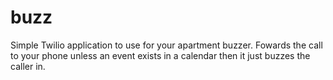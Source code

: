 # buzz

Simple Twilio application to use for your apartment buzzer. Fowards the call to your phone unless an event exists in a calendar then it just buzzes the caller in.
